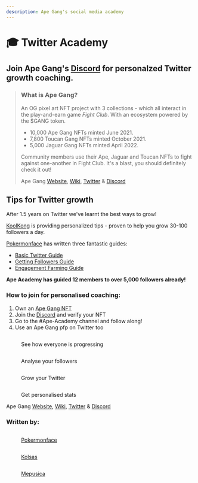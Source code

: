 ```yaml
---
description: Ape Gang's social media academy
---
```


# 🎓 Twitter Academy

## Join Ape Gang's [Discord](https://discord.gg/Gb7yWGnwWT) for personalzed Twitter growth coaching.

> ### What is Ape Gang?
>
> An OG pixel art NFT project with 3 collections - which all interact in the play-and-earn game _Fight Club_. With an ecosystem powered by the $GANG token.
>
> * 10,000 Ape Gang NFTs minted June 2021.
> * 7,800 Toucan Gang NFTs minted October 2021.
> * 5,000 Jaguar Gang NFTs minted April 2022.
>
> Community members use their Ape, Jaguar and Toucan NFTs to fight against one-another in Fight Club. It's a blast, you should definitely check it out!&#x20;
>
> Ape Gang [Website](https://apegang.art/), [Wiki](https://wiki.apegang.art/), [Twitter](https://twitter.com/ApeGangNFT) & [Discord](https://discord.gg/Gb7yWGnwWT)

## Tips for Twitter growth <a href="#tips-and-tricks-for-twitter-growth" id="tips-and-tricks-for-twitter-growth"></a>

After 1.5 years on Twitter we've learnt the best ways to grow!&#x20;

[KoolKong](https://twitter.com/KoolKongNFT) is providing personalized tips - proven to help you grow 30-100 followers a day.

[Pokermonface](https://twitter.com/pokermonfacenft) has written three fantastic guides:

* [Basic Twitter Guide](basic-twitter-guide.md)
* [Getting Followers Guide](getting-followers.md)
* [Engagement Farming Guide](engagement-farming.md)

**Ape Academy has guided 12 members to over 5,000 followers already!**

### How to join for personalised coaching: <a href="#how-to-join" id="how-to-join"></a>

1. Own an [Ape Gang NFT](https://opensea.io/collection/ape-gang)
2. Join the [Discord](https://discord.gg/ape-gang-841359732786331658) and verify your NFT
3. Go to the #Ape-Academy channel and follow along!
4. Use an Ape Gang pfp on Twitter too

<div>

<figure><img src=".gitbook/assets/Ape-Gang-Ethereum-NFT-Collection-Inspect.png" alt=""><figcaption><p>See how everyone is progressing</p></figcaption></figure>

 

<figure><img src=".gitbook/assets/Inspect-Dive-Into-Web3-Communities (1).png" alt=""><figcaption><p>Analyse your followers</p></figcaption></figure>

 

<figure><img src=".gitbook/assets/Inspect-Dive-Into-Web3-Communities.png" alt=""><figcaption><p>Grow your Twitter</p></figcaption></figure>

 

<figure><img src=".gitbook/assets/imagkksoe.png" alt=""><figcaption><p>Get personalised stats</p></figcaption></figure>

</div>

Ape Gang [Website](https://apegang.art/), [Wiki](https://wiki.apegang.art/), [Twitter](https://twitter.com/ApeGangNFT) & [Discord](https://discord.gg/Gb7yWGnwWT)

### Written by:

<div>

<figure><img src=".gitbook/assets/12347897.png" alt=""><figcaption><p><a href="https://twitter.com/pokermonfacenft">Pokermonface</a></p></figcaption></figure>

 

<figure><img src=".gitbook/assets/AG1656.png" alt=""><figcaption><p><a href="https://twitter.com/kolsas_eth">Kolsas</a></p></figcaption></figure>

 

<figure><img src=".gitbook/assets/TheScientist_HD.png" alt=""><figcaption><p><a href="https://twitter.com/mepusica">Mepusica</a></p></figcaption></figure>

</div>

